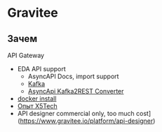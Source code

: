 # Gravitee

## Зачем

API Gateway

- EDA API support
	- AsyncAPI Docs, import support
	- [Kafka](../middleware/kafka.md)
	- [AsyncApi Kafka2REST Converter](https://landing.gravitee.io/gravitee-bootcamp-eda-architecture?utm_medium=email&_hsmi=220813766&_hsenc=p2ANqtz--aQoEpx3MGQeHmqGtkB0aZcSlSWvGMWioDX4a1TQ8BeTnYylQp6bHhEOssHTkOztkmzCHAqgnTIJb2SUh9e_XaJU-Mrw&utm_content=220813766&utm_source=hs_automation)
- [docker install](https://medium.com/graviteeio/getting-gravitee-io-api-management-platform-up-and-running-on-a-local-machine-9408d07221e6)
- [Опыт X5Tech](https://habr.com/ru/companies/X5Tech/articles/543324/)
- API designer commercial only, too much cost](https://www.gravitee.io/platform/api-designer)
